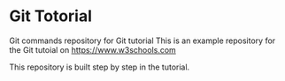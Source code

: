 # Git Totorial
Git commands repository for Git tutorial
This is an example repository for the Git tutoial on https://www.w3schools.com

This repository is built step by step in the tutorial.